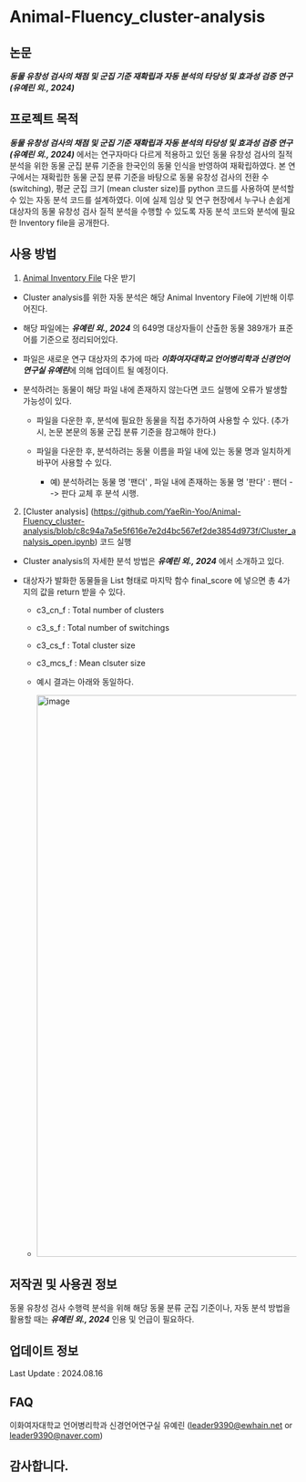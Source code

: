 # Animal-Fluency_cluster-analysis



## 논문

***동물 유창성 검사의 채점 및 군집 기준 재확립과 자동 분석의 타당성 및 효과성 검증 연구 (유예린 외., 2024)***



## 프로젝트 목적

***동물 유창성 검사의 채점 및 군집 기준 재확립과 자동 분석의 타당성 및 효과성 검증 연구 (유예린 외., 2024)*** 에서는 연구자마다 다르게 적용하고 있던 동물 유창성 검사의 질적 분석을 위한 동물 군집 분류 기준을 한국인의 동물 인식을 반영하여 재확립하였다. 본 연구에서는 재확립한 동물 군집 분류 기준을 바탕으로 동물 유창성 검사의 전환 수 (switching), 평균 군집 크기 (mean cluster size)를 python 코드를 사용하여 분석할 수 있는 자동 분석 코드를 설계하였다. 이에 실제 임상 및 연구 현장에서 누구나 손쉽게 대상자의 동물 유창성 검사 질적 분석을 수행할 수 있도록 자동 분석 코드와 분석에 필요한 Inventory file을 공개한다.



## 사용 방법

1. [Animal Inventory File](https://github.com/YaeRin-Yoo/Animal-Fluency_cluster-analysis/blob/d00cac9f206837b5399093cb23a90726184f9b52/Animal%20Inventory%20File_240813.csv) 다운 받기 

  + Cluster analysis를 위한 자동 분석은 해당 Animal Inventory File에 기반해 이루어진다.
    
  + 해당 파일에는 ***유예린 외., 2024*** 의 649명 대상자들이 산출한 동물 389개가 표준어를 기준으로 정리되어있다.
    
  + 파일은 새로운 연구 대상자의 추가에 따라 ***이화여자대학교 언어병리학과 신경언어연구실 유예린***에 의해 업데이트 될 예정이다.
 
  + 분석하려는 동물이 해당 파일 내에 존재하지 않는다면 코드 실행에 오류가 발생할 가능성이 있다.

    + 파일을 다운한 후, 분석에 필요한 동물을 직접 추가하여 사용할 수 있다. (추가 시, 논문 본문의 동물 군집 분류 기준을 참고해야 한다.)
   
    + 파일을 다운한 후, 분석하려는 동물 이름을 파일 내에 있는 동물 명과 일치하게 바꾸어 사용할 수 있다.
   
      + 예) 분석하려는 동물 명 '팬더' , 파일 내에 존재하는 동물 명 '판다' : 팬더 --> 판다 교체 후 분석 시행.

      
2. [Cluster analysis] (https://github.com/YaeRin-Yoo/Animal-Fluency_cluster-analysis/blob/c8c94a7a5e5f616e7e2d4bc567ef2de3854d973f/Cluster_analysis_open.ipynb) 코드 실행

  + Cluster analysis의 자세한 분석 방법은 ***유예린 외., 2024*** 에서 소개하고 있다.

  + 대상자가 발화한 동물들을 List 형태로 마지막 함수 final_score 에 넣으면 총 4가지의 값을 return 받을 수 있다.

    + c3_cn_f : Total number of clusters
    + c3_s_f : Total number of switchings
    + c3_cs_f : Total cluster size
    + c3_mcs_f : Mean clsuter size
   
    + 예시 결과는 아래와 동일하다.
   
    + <img width="986" alt="image" src="https://github.com/user-attachments/assets/9aff48eb-ff9a-4ac4-ab8b-5a0253a21266">



## 저작권 및 사용권 정보

동물 유창성 검사 수행력 분석을 위해 해당 동물 분류 군집 기준이나, 자동 분석 방법을 활용할 때는 ***유예린 외., 2024*** 인용 및 언급이 필요하다.



## 업데이트 정보

Last Update : 2024.08.16



## FAQ

이화여자대학교 언어병리학과 신경언어연구실 유예린 (leader9390@ewhain.net or leader9390@naver.com)



## 감사합니다.
